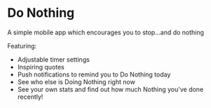 # Do Nothing

A simple mobile app which encourages you to stop...and do nothing

Featuring: 
- Adjustable timer settings
- Inspiring quotes
- Push notifications to remind you to Do Nothing today
- See who else is Doing Nothing right now
- See your own stats and find out how much Nothing you've done recently!
